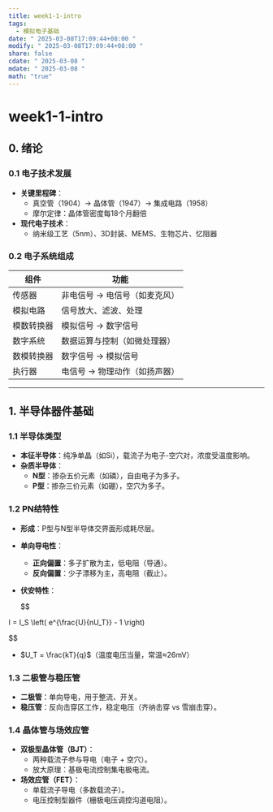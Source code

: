 ```yaml
---
title: week1-1-intro
tags:
  - 模拟电子基础
date: " 2025-03-08T17:09:44+08:00 "
modify: " 2025-03-08T17:09:44+08:00 "
share: false
cdate: " 2025-03-08 "
mdate: " 2025-03-08 "
math: "true"
---
```


# week1-1-intro

## 0. 绪论

### 0.1 电子技术发展

- **关键里程碑**：
  - 真空管（1904）→ 晶体管（1947）→ 集成电路（1958）
  - 摩尔定律：晶体管密度每18个月翻倍
- **现代电子技术**：
  - 纳米级工艺（5nm）、3D封装、MEMS、生物芯片、忆阻器

### 0.2 电子系统组成

| 组件          | 功能                          |
|---------------|-------------------------------|
| 传感器        | 非电信号 → 电信号（如麦克风） |
| 模拟电路      | 信号放大、滤波、处理          |
| 模数转换器    | 模拟信号 → 数字信号           |
| 数字系统      | 数据运算与控制（如微处理器）  |
| 数模转换器    | 数字信号 → 模拟信号           |
| 执行器        | 电信号 → 物理动作（如扬声器） |

---

## 1. 半导体器件基础

### 1.1 半导体类型

- **本征半导体**：纯净单晶（如Si），载流子为电子-空穴对，浓度受温度影响。
- **杂质半导体**：
  - **N型**：掺杂五价元素（如磷），自由电子为多子。
  - **P型**：掺杂三价元素（如硼），空穴为多子。

### 1.2 PN结特性

- **形成**：P型与N型半导体交界面形成耗尽层。
- **单向导电性**：
  - **正向偏置**：多子扩散为主，低电阻（导通）。
  - **反向偏置**：少子漂移为主，高电阻（截止）。
- **伏安特性**：

  $$

 I = I_S \left( e^{\frac{U}{nU_T}} - 1 \right) 

$$
  - $U_T = \frac{kT}{q}$（温度电压当量，常温≈26mV）

### 1.3 二极管与稳压管
- **二极管**：单向导电，用于整流、开关。
- **稳压管**：反向击穿区工作，稳定电压（齐纳击穿 vs 雪崩击穿）。

### 1.4 晶体管与场效应管
- **双极型晶体管（BJT）**：
  - 两种载流子参与导电（电子 + 空穴）。
  - 放大原理：基极电流控制集电极电流。
- **场效应管（FET）**：
  - 单载流子导电（多数载流子）。
  - 电压控制型器件（栅极电压调控沟道电阻）。
